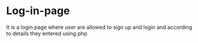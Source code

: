 # Log-in-page
It is a login page where user are allowed to sign up and login and according to details they entered using php
